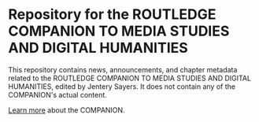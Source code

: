 Repository for the ROUTLEDGE COMPANION TO MEDIA STUDIES AND DIGITAL HUMANITIES
======================

This repository contains news, announcements, and chapter metadata related to the ROUTLEDGE COMPANION TO MEDIA STUDIES AND DIGITAL HUMANITIES, edited by Jentery Sayers. It does not contain any of the COMPANION's actual content. 

[Learn more](index.md) about the COMPANION. 
